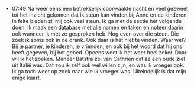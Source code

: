 - 07:49	Na weer eens een betrekkelijk doorwaakte nacht en veel gezweet tot het inzicht gekomen dat ik steun kan vinden bij Anne en de kinderen. In feite bieden zij mij ook veel steun. Ik ga met de sectie het volgende doen. Ik maak een database met alle namen en taken en noteer daarin ook wanneer ik met ze gesproken heb. Nog even over die steun. Die zoek ik soms ook in de drank. Ook daar is het niet te vinden. Waar wel? Bij je partner, je kinderen, je vrienden, en ook bij het woord dat hij ons heeft gegeven, bij het gebed. Opeens weet ik het weer heel zeker. Daar wil ik het zoeken. Meneer Batstra zei van Cathrien dat ze een oude ziel uit Italië was. Dat zou ik zelf ook wel willen zijn, en was ik  vroeger ook. Ik ga toch weer op zoek naar wie ik vroeger was. Uiteindelijk is dat mijn enige kaart.
